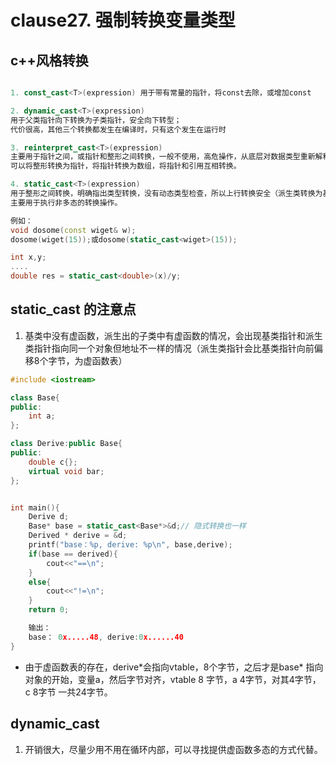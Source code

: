 <!--
 * @Author: zzzzztw
 * @Date: 2023-04-05 22:09:58
 * @LastEditors: Do not edit
 * @LastEditTime: 2023-04-20 12:05:59
 * @FilePath: /myLearning/Effectivecpp/clause27.md
-->
# clause27. 强制转换变量类型

## c++风格转换

```cpp

1. const_cast<T>(expression) 用于带有常量的指针，将const去除，或增加const

2. dynamic_cast<T>(expression) 
用于父类指针向下转换为子类指针，安全向下转型；
代价很高，其他三个转换都发生在编译时，只有这个发生在运行时

3. reinterpret_cast<T>(expression)
主要用于指针之间，或指针和整形之间转换，一般不使用，高危操作，从底层对数据类型重新解释，
可以将整形转换为指针，将指针转换为数组，将指针和引用互相转换。

4. static_cast<T>(expression)
用于整形之间转换，明确指出类型转换，没有动态类型检查，所以上行转换安全（派生类转换为基类安全），下行转换不安全（基类转换为派生类）
主要用于执行非多态的转换操作。

例如：
void dosome(const wiget& w);
dosome(wiget(15));或dosome(static_cast<wiget>(15));

int x,y;
....
double res = static_cast<double>(x)/y;
```

## static_cast 的注意点

1. 基类中没有虚函数，派生出的子类中有虚函数的情况，会出现基类指针和派生类指针指向同一个对象但地址不一样的情况（派生类指针会比基类指针向前偏移8个字节，为虚函数表）

```cpp
#include <iostream>

class Base{
public:
    int a;
};

class Derive:public Base{
public:
    double c{};
    virtual void bar;
};


int main(){
    Derive d;
    Base* base = static_cast<Base*>&d;// 隐式转换也一样
    Derived * derive = &d;
    printf("base：%p, derive: %p\n", base,derive);
    if(base == derived){
        cout<<"==\n";
    }
    else{
        cout<<"!=\n";
    }
    return 0;

    输出：
    base： 0x.....48, derive:0x......40
}
```
* 由于虚函数表的存在，derive\*会指向vtable，8个字节，之后才是base\* 指向对象的开始，变量a，然后字节对齐，vtable 8 字节，a 4字节，对其4字节，c 8字节 一共24字节。
## dynamic_cast 
1. 开销很大，尽量少用不用在循环内部，可以寻找提供虚函数多态的方式代替。